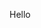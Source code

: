 Hello
<!--
# Zhaodong Lyu
### Hi there 

     I am learning edge AI for the embedded and eFPGA acceleration.
     I am looking for a 24 fall PhD position in edge AI or something like customized circuit.
### 📝 Project
     
### 📄 Publication
>  
### 📫 How to reach me
 
 
 
 
 
 --> 



<!--
**ZHAODONG-LYU/zhaodong-lyu** is a ✨ _special_ ✨ repository because its `README.md` (this file) appears on your GitHub profile.

Here are some ideas to get you started:

- 🔭 I’m currently working on ...
- 🌱 I’m currently learning ...
- 👯 I’m looking to collaborate on ...
- 🤔 I’m looking for help with ...
- 💬 Ask me about ...
- 📫 How to reach me: ...
- 😄 Pronouns: ...
- ⚡ Fun fact: ...
-->

